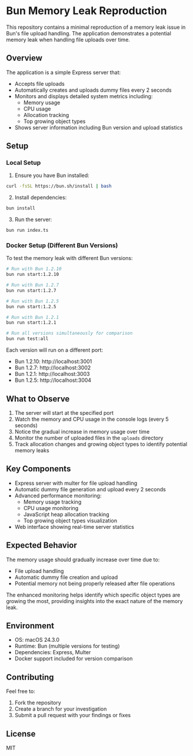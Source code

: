 # Bun Memory Leak Reproduction

This repository contains a minimal reproduction of a memory leak issue in Bun's file upload handling. The application demonstrates a potential memory leak when handling file uploads over time.

## Overview

The application is a simple Express server that:
- Accepts file uploads
- Automatically creates and uploads dummy files every 2 seconds
- Monitors and displays detailed system metrics including:
  - Memory usage
  - CPU usage
  - Allocation tracking
  - Top growing object types
- Shows server information including Bun version and upload statistics

## Setup

### Local Setup

1. Ensure you have Bun installed:
```bash
curl -fsSL https://bun.sh/install | bash
```

2. Install dependencies:
```bash
bun install
```

3. Run the server:
```bash
bun run index.ts
```

### Docker Setup (Different Bun Versions)

To test the memory leak with different Bun versions:

```bash
# Run with Bun 1.2.10
bun run start:1.2.10

# Run with Bun 1.2.7
bun run start:1.2.7

# Run with Bun 1.2.5
bun run start:1.2.5

# Run with Bun 1.2.1
bun run start:1.2.1

# Run all versions simultaneously for comparison
bun run test:all
```

Each version will run on a different port:
- Bun 1.2.10: http://localhost:3001
- Bun 1.2.7: http://localhost:3002
- Bun 1.2.1: http://localhost:3003
- Bun 1.2.5: http://localhost:3004

## What to Observe

1. The server will start at the specified port
2. Watch the memory and CPU usage in the console logs (every 5 seconds)
3. Notice the gradual increase in memory usage over time
4. Monitor the number of uploaded files in the `uploads` directory
5. Track allocation changes and growing object types to identify potential memory leaks

## Key Components

- Express server with multer for file upload handling
- Automatic dummy file generation and upload every 2 seconds
- Advanced performance monitoring:
  - Memory usage tracking
  - CPU usage monitoring
  - JavaScript heap allocation tracking
  - Top growing object types visualization
- Web interface showing real-time server statistics

## Expected Behavior

The memory usage should gradually increase over time due to:
- File upload handling
- Automatic dummy file creation and upload
- Potential memory not being properly released after file operations

The enhanced monitoring helps identify which specific object types are growing the most, providing insights into the exact nature of the memory leak.

## Environment

- OS: macOS 24.3.0
- Runtime: Bun (multiple versions for testing)
- Dependencies: Express, Multer
- Docker support included for version comparison

## Contributing

Feel free to:
1. Fork the repository
2. Create a branch for your investigation
3. Submit a pull request with your findings or fixes

## License

MIT
